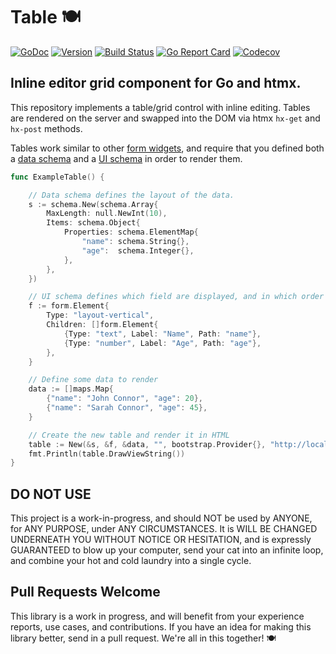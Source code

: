 # Table 🍽

[![GoDoc](https://img.shields.io/badge/go-documentation-blue.svg?style=flat-square)](http://pkg.go.dev/github.com/benpate/table)
[![Version](https://img.shields.io/github/v/release/benpate/table?include_prereleases&style=flat-square&color=brightgreen)](https://github.com/benpate/table/releases)
[![Build Status](https://img.shields.io/github/actions/workflow/status/benpate/table/go.yml?style=flat-square)](https://github.com/benpate/table/actions/workflows/go.yml)
[![Go Report Card](https://goreportcard.com/badge/github.com/benpate/table?style=flat-square)](https://goreportcard.com/report/github.com/benpate/table)
[![Codecov](https://img.shields.io/codecov/c/github/benpate/table.svg?style=flat-square)](https://codecov.io/gh/benpate/table)

## Inline editor grid component for Go and htmx.

This repository implements a table/grid control with inline editing.  Tables are rendered on the server and swapped into the DOM via htmx `hx-get` and `hx-post` methods.

Tables work similar to other [form widgets](https://github.com/benpate/form), and require that you defined both a [data schema](https://github.com/benpate/rosetta/tree/main/schema) and a [UI schema](https://github.com/benpate/form) in order to render them.

```go
func ExampleTable() {

	// Data schema defines the layout of the data.
	s := schema.New(schema.Array{
		MaxLength: null.NewInt(10),
		Items: schema.Object{
			Properties: schema.ElementMap{
				"name": schema.String{},
				"age":  schema.Integer{},
			},
		},
	})

	// UI schema defines which field are displayed, and in which order
	f := form.Element{
		Type: "layout-vertical",
		Children: []form.Element{
			{Type: "text", Label: "Name", Path: "name"},
			{Type: "number", Label: "Age", Path: "age"},
		},
	}

	// Define some data to render
	data := []maps.Map{
		{"name": "John Connor", "age": 20},
		{"name": "Sarah Connor", "age": 45},
	}

	// Create the new table and render it in HTML
	table := New(&s, &f, &data, "", bootstrap.Provider{}, "http://localhost/update-form")
	fmt.Println(table.DrawViewString())
}
```

## DO NOT USE

This project is a work-in-progress, and should NOT be used by ANYONE, for ANY PURPOSE, under ANY CIRCUMSTANCES.  It is WILL BE CHANGED UNDERNEATH YOU WITHOUT NOTICE OR HESITATION, and is expressly GUARANTEED to blow up your computer, send your cat into an infinite loop, and combine your hot and cold laundry into a single cycle.

## Pull Requests Welcome

This library is a work in progress, and will benefit from your experience reports, use cases, and contributions.  If you have an idea for making this library better, send in a pull request.  We're all in this together! 🍽
